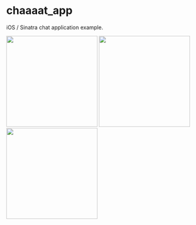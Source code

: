 # chaaaat_app
iOS / Sinatra chat application example.

<img width="240" src="http://i.imgur.com/eKbPYxJ.jpg" />
<img width="240" src="http://i.imgur.com/u4cIRGb.png" />
<img width="240" src="http://i.imgur.com/kDIMNHb.png" />
